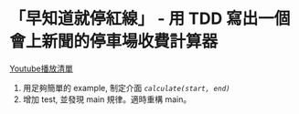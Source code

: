 # 「早知道就停紅線」 - 用 TDD 寫出一個會上新聞的停車場收費計算器

[Youtube播放清單](https://youtube.com/playlist?list=PLvBh-90IwbPKFUUFw1PTezAVQqi0PUhTB&si=m_3gL1MK9nxfad6g)

1. 用足夠簡單的 example, 制定介面 _`calculate(start, end)`_
2. 增加 test, 並發現 main 規律。適時重構 main。